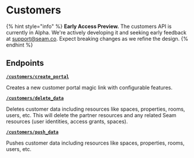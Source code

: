 # Customers
{% hint style="info" %}
**Early Access Preview.** The customers API is currently in Alpha. We're actively developing it and seeking early feedback at [support@seam.co](mailto:support@seam.co). Expect breaking changes as we refine the design.
{% endhint %}

## Endpoints


[**`/customers/create_portal`**](./create_portal.md)

Creates a new customer portal magic link with configurable features.


[**`/customers/delete_data`**](./delete_data.md)

Deletes customer data including resources like spaces, properties, rooms, users, etc.
This will delete the partner resources and any related Seam resources (user identities, access grants, spaces).


[**`/customers/push_data`**](./push_data.md)

Pushes customer data including resources like spaces, properties, rooms, users, etc.


